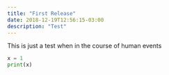 ```yaml
---
title: "First Release"
date: 2018-12-19T12:56:15-03:00
description: "Test"
---
```


This is just a test when in the course of human events

```python
x = 1
print(x)
```
